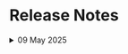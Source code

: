 # Release Notes
<details>
  <summary>09 May 2025</summary>

- Major Updates

  - Tested the lab end-to-end and updated the lab guide with the recent changes. Encountered issues in Lab 2 and Lab 3, attempted to resolve them and informed the TO accordingly. After confirmation, it was decided to remove those tasks.
  - Updated the new VM Agent
  - Added the policy required for the lab.

- **Testing Date**: 09-may-2025

</details>
